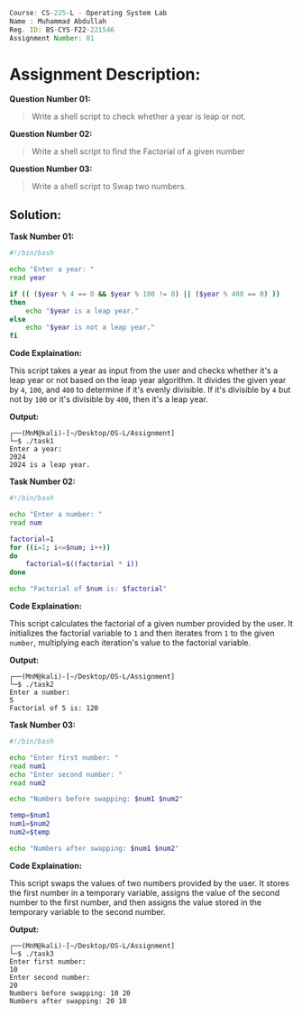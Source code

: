 ```jsx
Course: CS-225-L - Operating System Lab
Name : Muhammad Abdullah
Reg. ID: BS-CYS-F22-221546
Assignment Number: 01
```

# Assignment Description:

**Question Number 01:**

> Write a shell script to check whether a year is leap or not.

**Question Number 02:**

> Write a shell script to find the Factorial of a given number

**Question Number 03:**

> Write a shell script to Swap two numbers.

## Solution:

**Task Number 01:**

```bash
#!/bin/bash

echo "Enter a year: "
read year

if (( ($year % 4 == 0 && $year % 100 != 0) || ($year % 400 == 0) ))
then
    echo "$year is a leap year."
else
    echo "$year is not a leap year."
fi

```

**Code Explaination:**

This script takes a year as input from the user and checks whether it's a leap year or not based on the leap year algorithm. It divides the given year by `4`, `100`, and `400` to determine if it's evenly divisible. If it's divisible by `4` but not by `100` or it's divisible by `400`, then it's a leap year.

**Output:**

```console
┌──(MnM@kali)-[~/Desktop/OS-L/Assignment]
└─$ ./task1
Enter a year: 
2024
2024 is a leap year.

```

**Task Number 02:**

```bash
#!/bin/bash

echo "Enter a number: "
read num

factorial=1
for ((i=1; i<=$num; i++))
do
    factorial=$((factorial * i))
done

echo "Factorial of $num is: $factorial"

```

**Code Explaination:**

This script calculates the factorial of a given number provided by the user. It initializes the factorial variable to `1` and then iterates from `1` to the given `number`, multiplying each iteration's value to the factorial variable.

**Output:**

```console
┌──(MnM@kali)-[~/Desktop/OS-L/Assignment]
└─$ ./task2
Enter a number: 
5
Factorial of 5 is: 120

```

**Task Number 03:**

```bash
#!/bin/bash

echo "Enter first number: "
read num1
echo "Enter second number: "
read num2

echo "Numbers before swapping: $num1 $num2"

temp=$num1
num1=$num2
num2=$temp

echo "Numbers after swapping: $num1 $num2"

```

**Code Explaination:**

This script swaps the values of two numbers provided by the user. It stores the first number in a temporary variable, assigns the value of the second number to the first number, and then assigns the value stored in the temporary variable to the second number.

**Output:**

```console
┌──(MnM@kali)-[~/Desktop/OS-L/Assignment]
└─$ ./task3
Enter first number: 
10
Enter second number: 
20
Numbers before swapping: 10 20
Numbers after swapping: 20 10

```
